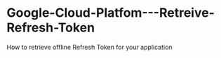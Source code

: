 # Google-Cloud-Platfom---Retreive-Refresh-Token
How to retrieve offline Refresh Token for your application
